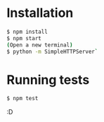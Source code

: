 # Installation
```sh
$ npm install
$ npm start
(Open a new terminal)
$ python -m SimpleHTTPServer`
```

# Running tests
```sh
$ npm test
```

:D
